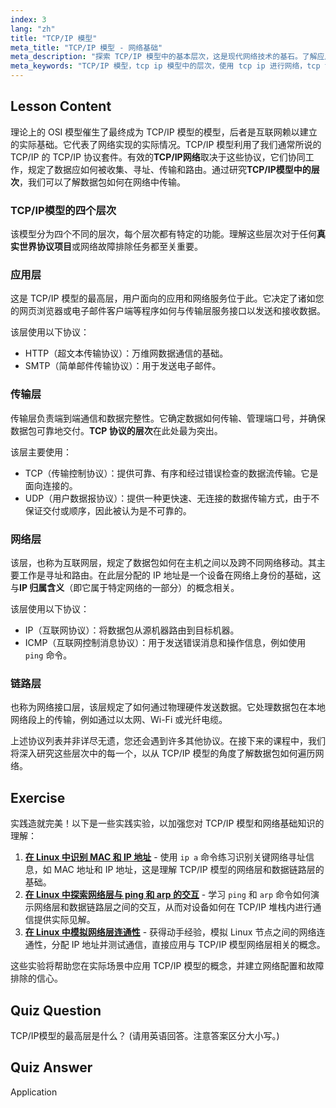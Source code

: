```yaml
---
index: 3
lang: "zh"
title: "TCP/IP 模型"
meta_title: "TCP/IP 模型 - 网络基础"
meta_description: "探索 TCP/IP 模型中的基本层次，这是现代网络技术的基石。了解应用层、传输层、网络层和链路层，以有效利用 TCP/IP 进行网络通信。"
meta_keywords: "TCP/IP 模型，tcp ip 模型中的层次，使用 tcp ip 进行网络，tcp 协议的层次，网络层，TCP, IP, Linux 网络，真实世界协议项目"
---
```


## Lesson Content

理论上的 OSI 模型催生了最终成为 TCP/IP 模型的模型，后者是互联网赖以建立的实际基础。它代表了网络实现的实际情况。TCP/IP 模型利用了我们通常所说的 TCP/IP 的 TCP/IP 协议套件。有效的**TCP/IP网络**取决于这些协议，它们协同工作，规定了数据应如何被收集、寻址、传输和路由。通过研究**TCP/IP模型中的层次**，我们可以了解数据包如何在网络中传输。

### TCP/IP模型的四个层次

该模型分为四个不同的层次，每个层次都有特定的功能。理解这些层次对于任何**真实世界协议项目**或网络故障排除任务都至关重要。

### 应用层

这是 TCP/IP 模型的最高层，用户面向的应用和网络服务位于此。它决定了诸如您的网页浏览器或电子邮件客户端等程序如何与传输层服务接口以发送和接收数据。

该层使用以下协议：

- HTTP（超文本传输协议）：万维网数据通信的基础。
- SMTP（简单邮件传输协议）：用于发送电子邮件。

### 传输层

传输层负责端到端通信和数据完整性。它确定数据如何传输、管理端口号，并确保数据包可靠地交付。**TCP 协议的层次**在此处最为突出。

该层主要使用：

- TCP（传输控制协议）：提供可靠、有序和经过错误检查的数据流传输。它是面向连接的。
- UDP（用户数据报协议）：提供一种更快速、无连接的数据传输方式，由于不保证交付或顺序，因此被认为是不可靠的。

### 网络层

该层，也称为互联网层，规定了数据包如何在主机之间以及跨不同网络移动。其主要工作是寻址和路由。在此层分配的 IP 地址是一个设备在网络上身份的基础，这与**IP 归属含义**（即它属于特定网络的一部分）的概念相关。

该层使用以下协议：

- IP（互联网协议）：将数据包从源机器路由到目标机器。
- ICMP（互联网控制消息协议）：用于发送错误消息和操作信息，例如使用 `ping` 命令。

### 链路层

也称为网络接口层，该层规定了如何通过物理硬件发送数据。它处理数据包在本地网络段上的传输，例如通过以太网、Wi-Fi 或光纤电缆。

上述协议列表并非详尽无遗，您还会遇到许多其他协议。在接下来的课程中，我们将深入研究这些层次中的每一个，以从 TCP/IP 模型的角度了解数据包如何遍历网络。

## Exercise

实践造就完美！以下是一些实践实验，以加强您对 TCP/IP 模型和网络基础知识的理解：

1. **[在 Linux 中识别 MAC 和 IP 地址](https://labex.io/zh/labs/comptia-identify-mac-and-ip-addresses-in-linux-592731)** - 使用 `ip a` 命令练习识别关键网络寻址信息，如 MAC 地址和 IP 地址，这是理解 TCP/IP 模型的网络层和数据链路层的基础。
2. **[在 Linux 中探索网络层与 ping 和 arp 的交互](https://labex.io/zh/labs/comptia-explore-network-layer-interaction-with-ping-and-arp-in-linux-592746)** - 学习 `ping` 和 `arp` 命令如何演示网络层和数据链路层之间的交互，从而对设备如何在 TCP/IP 堆栈内进行通信提供实际见解。
3. **[在 Linux 中模拟网络层连通性](https://labex.io/zh/labs/comptia-simulate-network-layer-connectivity-in-linux-592752)** - 获得动手经验，模拟 Linux 节点之间的网络连通性，分配 IP 地址并测试通信，直接应用与 TCP/IP 模型网络层相关的概念。

这些实验将帮助您在实际场景中应用 TCP/IP 模型的概念，并建立网络配置和故障排除的信心。

## Quiz Question

TCP/IP模型的最高层是什么？ (请用英语回答。注意答案区分大小写。)

## Quiz Answer

Application
